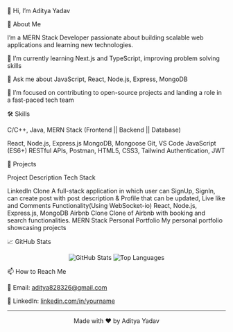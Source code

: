 👋 Hi, I’m Aditya Yadav

 

🚀 About Me

I’m a MERN Stack Developer passionate about building scalable web applications and learning new technologies.

🌱 I’m currently learning Next.js and TypeScript, improving problem solving skills

💬 Ask me about JavaScript, React, Node.js, Express, MongoDB

🎯 I’m focused on contributing to open-source projects and landing a role in a fast-paced tech team


🛠️ Skills

C/C++, Java, MERN Stack (Frontend ||	Backend ||	Database)	

React, 	Node.js, Express.js	MongoDB, Mongoose	Git, VS Code
JavaScript (ES6+)	RESTful APIs,	Postman, 
HTML5, CSS3, Tailwind	Authentication, JWT		


📂 Projects

Project	Description	Tech Stack

LinkedIn Clone A full-stack application in which user can SignUp, SignIn, can create post with post description & Profile that can be updated, Live like and Comments Functionality(Using WebSocket-io)  React, Node.js, Express.js, MongoDB
Airbnb Clone	Clone of Airbnb with booking and search functionalities.	MERN Stack
Personal Portfolio	My personal portfolio showcasing projects


📈 GitHub Stats

<p align="center">
  <img src="https://github-readme-stats.vercel.app/api?Aditya-yadav-dev=AdityaYadv&show_icons=true&theme=radical" alt="GitHub Stats" />
  <img src="https://github-readme-stats.vercel.app/api/top-langs?Aditya-yadav-dev=AdityaYadav&show_icons=true&layout=compact&theme=radical" alt="Top Languages" />
</p>📫 How to Reach Me

📧 Email: aditya828326@gmail.com

🔗 LinkedIn: [linkedin.com/in/yourname](https://www.linkedin.com/in/aditya-yadav-b525652b0?utm_source=share&utm_campaign=share_via&utm_content=profile&utm_medium=android_app)



---

<p align="center">
  Made with ❤️ by Aditya Yadav
</p><!-- Shields & URLs -->
